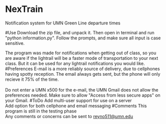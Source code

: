 # NexTrain
Notification system for UMN Green Line departure times

#Use
Download the zip file, and unpack it.  Then open in terminal and run "python information.py".  Follow the prompts, and make sure all input is case sensitive.

The program was made for notifications when getting out of class, so you are aware if the lightrail will be a faster mode of transportation to your next class.  But it can be used for any lightrail notifications you would like.
#Preferences
E-mail is a more reliably source of delivery, due to cellphones having spotty reception.  The email always gets sent, but the phone will only recieve it 75% of the time.<br><br>
Do not enter a UMN x500 for the e-mail, the UMN Gmail does not allow the preferences needed.
Make sure to allow "Access from less secure apps" on your Gmail.
#ToDo
Add multi-user support for use on a server<br>
Add option for both cellphone and email messaging
#Comments
This program is still in the testing phase<br>
Any comments or concerns can be sent to reyno511@umn.edu
